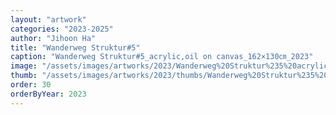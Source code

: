 ```yaml
---
layout: "artwork"
categories: "2023-2025"
author: "Jihoon Ha"
title: "Wanderweg Struktur#5"
caption: "Wanderweg Struktur#5_acrylic,oil on canvas_162×130㎝_2023"
image: "/assets/images/artworks/2023/Wanderweg%20Struktur%235%20acrylic%2Coil%20on%20canvas%20162x130cm%20%202023.jpg"
thumb: "/assets/images/artworks/2023/thumbs/Wanderweg%20Struktur%235%20acrylic%2Coil%20on%20canvas%20162x130cm%20%202023.jpg"
order: 30
orderByYear: 2023
---
```

